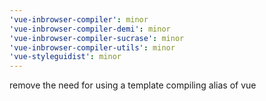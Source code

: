 ```yaml
---
'vue-inbrowser-compiler': minor
'vue-inbrowser-compiler-demi': minor
'vue-inbrowser-compiler-sucrase': minor
'vue-inbrowser-compiler-utils': minor
'vue-styleguidist': minor
---
```


remove the need for using a template compiling alias of vue
